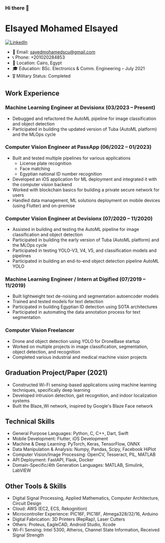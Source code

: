 ### Hi there 👋


# Elsayed Mohamed Elsayed
[![LinkedIn](https://img.shields.io/badge/-LinkedIn-blue?style=for-the-badge&logo=Linkedin&logoColor=white&link=https://www.linkedin.com/in/sayed-mohamed-603509142/)](https://www.linkedin.com/in/sayed-mohamed-603509142/)

- 📧 Email: sayedmohamedscu@gmail.com
- 📞 Phone: +201020284853
- 📍 Location: Cairo, Egypt
- 🎓 Education: BSc. Electronics & Comm. Engineering – July 2021
- 🎖️ Military Status: Completed

## Work Experience

### Machine Learning Engineer at Devisionx (03/2023 – Present)

- Debugged and refactored the AutoML pipeline for image classification and object detection
- Participated in building the updated version of Tuba (AutoML platform) and the MLOps cycle

### Computer Vision Engineer at PassApp (06/2022 – 01/2023)

- Built and tested multiple pipelines for various applications
  - License plate recognition
  - Face matching
  - Egyptian national ID number recognition
- Developed an iOS application for ML deployment and integrated it with the computer vision backend
- Worked with blockchain basics for building a private secure network for users
- Handled data management, ML solutions deployment on mobile devices (using Flutter) and on-premise

### Computer Vision Engineer at Devisionx (07/2020 – 11/2020)

- Assisted in building and testing the AutoML pipeline for image classification and object detection
- Participated in building the early version of Tuba (AutoML platform) and the MLOps cycle
- Participated in testing YOLO-V3, V4, V5, and classification models and pipelines
- Participated in building an end-to-end object detection pipeline AutoML YOLO

### Machine Learning Engineer / Intern at Digified (07/2019 – 11/2019)

- Built lightweight text de-noising and segmentation autoencoder models
- Trained and tested models for text detection
- Participated in building Egyptian ID detection using SOTA architectures
- Participated in automating the data annotation process for text segmentation

### Computer Vision Freelancer

- Drone and object detection using YOLO for DroneBase startup
- Worked on multiple projects in image classification, segmentation, object detection, and recognition
- Completed various industrial and medical machine vision projects

## Graduation Project/Paper (2021)

- Constructed Wi-Fi sensing-based applications using machine learning techniques, specifically deep learning
- Developed intrusion detection, gait recognition, and indoor localization systems
- Built the Blaze_Wi network, inspired by Google's Blaze Face network

## Technical Skills

- General Purpose Languages: Python, C, C++, Dart, Swift
- Mobile Development: Flutter, iOS Development
- Machine & Deep Learning: PyTorch, Keras, TensorFlow, ONNX
- Data Manipulation & Analysis: Numpy, Pandas, Scipy, Facebook HiPlot
- Computer Vision/Image Processing: OpenCV, Tesseract, PIL, MATLAB
- API Deployment: FastAPI, Flask, Docker
- Domain-Specific/4th Generation Languages: MATLAB, Simulink, LabVIEW

## Other Tools & Skills

- Digital Signal Processing, Applied Mathematics, Computer Architecture, Circuit Design
- Cloud: AWS (EC2, ECS, Rekognition)
- Microcontroller Experience: PIC16F, PIC18F, Atmega328/32/16, Arduino
- Digital Fabrication: 3D Printers (RepRap), Laser Cutters
- Others: Proteus, EagleCAD, Android Studio, Xcode
- Wi-Fi Sensing: Intel 5300, Atheros, Channel State Information, Received Signal Strength



[linkedin-shield]: https://img.shields.io/badge/LinkedIn-0077B5.svg?&style=for-the-badge&logo=linkedin&logoColor=white
[linkedin-url]: https://www.linkedin.com/in/elsayed-mohamed-elsayed
[github-shield]: https://img.shields.io/badge/GitHub-100000.svg?&style=for-the-badge&logo=github&logoColor=white
[github-url]: https://github.com/your-github-username


<!--
**sayedmohamed98/sayedmohamed98** is a ✨ _special_ ✨ repository because its `README.md` (this file) appears on your GitHub profile.

Here are some ideas to get you started:

- 🔭 I’m currently working on ...
- 🌱 I’m currently learning ...
- 👯 I’m looking to collaborate on ...
- 🤔 I’m looking for help with ...
- 💬 Ask me about ...
- 📫 How to reach me: ...
- 😄 Pronouns: ...
- ⚡ Fun fact: ...
-->
